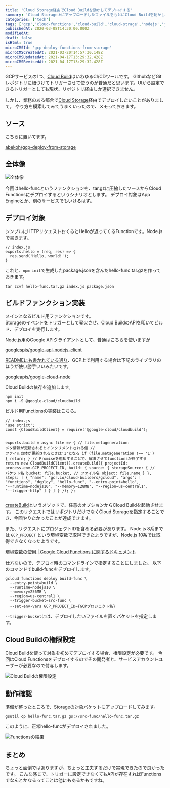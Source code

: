 ```yaml
---
title: 'Cloud Storage経由でCloud Buildを動かしてデプロイする'
summary: 'Cloud Storage上にアップロードしたファイルをもとにCloud Buildを動かしてデプロイするやり方について解説しました。 ?? '''
categories: ['tech']
tags: ['gcp','cloud-functions','cloud-build','cloud-strage','nodejs','javascript']
publishedAt: 2020-03-08T14:30:00.000Z
modifiedAt: 
draft: false
isHtml: true
microCMSId: 'gcp-deploy-functions-from-storage'
microCMSCreatedAt: 2021-03-20T14:57:30.148Z
microCMSUpdatedAt: 2021-04-17T13:29:32.428Z
microCMSRevisedAt: 2021-04-17T13:29:32.428Z
---
```

<p>GCPサービスの1つ、<a href="https://cloud.google.com/cloud-build">Cloud Build</a>はいわゆるCI/CDツールです。
GithubなどGitレポジトリに紐づけてトリガーさせて使うのが普通だと思います。UIから設定できるトリガーとしても現状、リポジトリ経由しか選択できません。</p>
<p>しかし、業務のある都合で<a href="https://cloud.google.com/storage">Cloud Storage</a>経由でデプロイしたいことがありまして。
やり方を模索してみてうまくいったので、メモっておきます。</p>
<h2 id="ソース">ソース</h2>
<p>こちらに置いてます。</p>
<p><a href="https://github.com/abekoh/gcp-deploy-from-storage">abekoh/gcp-deploy-from-storage</a></p>
<h2 id="全体像">全体像</h2>
<p><img src="https://images.microcms-assets.io/assets/4f79e018736547879adf5670ebeaccc3/fb07fc3a9b2b447fa5c4eadd77006341/gcp-deploy-functions-from-storage.svg" alt="全体像"></p>
<p>今回はhello-funcというファンクションを、tar.gzに圧縮したソースからCloud Functionsにデプロイするというシナリオとします。
デプロイ対象はApp Engineとか、別のサービスでもいけるはず。</p>
<h2 id="デプロイ対象">デプロイ対象</h2>
<p>シンプルにHTTPリクエストおくるとHelloが返ってくるFunctionです。Node.jsで書きます。</p>
<pre><code class="language-javascript">// index.js
exports.hello = (req, res) =&gt; {
  res.send(&#39;Hello, world!&#39;);
}
</code></pre>
<p>これと、<code>npm init</code>で生成したpackage.jsonを含んだhello-func.tar.gzを作っておきます。</p>
<pre><code class="language-bash">tar zcvf hello-func.tar.gz index.js package.json
</code></pre>
<h2 id="ビルドファンクション実装">ビルドファンクション実装</h2>
<p>メインとなるビルド用ファンクションです。<br>Storageのイベントをトリガーとして発火させ、Cloud BuildのAPIを叩いてビルド、デプロイを実行します。</p>
<p>Node.js用のGoogle APIクライアントとして、普通はこちらを使いますが</p>
<p><a href="https://github.com/googleapis/google-api-nodejs-client">googlespis/google-api-nodejs-client</a></p>
<p><a href="https://github.com/googleapis/google-api-nodejs-client#working-with-google-cloud-platform-apis">READMEにも書かれている通り</a>、GCP上で利用する場合は下記のライブラリのほうが使い勝手いいみたいです。</p>
<p><a href="https://github.com/googleapis/google-cloud-node">googleapis/google-cloud-node</a></p>
<p>Cloud Buildの依存を追加します。</p>
<pre><code class="language-bash">npm init
npm i -S @google-cloud/cloudbuild
</code></pre>
<p>ビルド用Functionsの実装はこちら。</p>
<pre><code class="language-javascript">// index.js
&#39;use strict&#39;;
const {CloudBuildClient} = require(&#39;@google-cloud/cloudbuild&#39;);

exports.build = async file =&gt; {
    // file.metageneration: メタ情報が更新されるとインクリメントされる値
    // ファイル自体が更新されるときは&#39;1&#39;となる
    if (file.metageneration !== &#39;1&#39;) {
        return;
    }
    // Promiseを返却することで、解決させてfunctionsが終了する
    return new CloudBuildClient().createBuild({
        projectId: process.env.GCP_PROJECT_ID,
        build: {
            source: {
                storageSource: {
                    // バケット名
                    bucket: file.bucket,
                    // ファイル名
                    object: file.name
                }
            },
            steps: [
                {
                    &quot;name&quot;: &quot;gcr.io/cloud-builders/gcloud&quot;,
                    &quot;args&quot;: [
                        &quot;functions&quot;,
                        &quot;deploy&quot;,
                        &quot;hello-func&quot;,
                        &quot;--entry-point=hello&quot;,
                        &quot;--runtime=nodejs10&quot;,
                        &quot;--memory=128MB&quot;,
                        &quot;--region=us-central1&quot;,
                        &quot;--trigger-http&quot;
                    ]
                }
            ]
        }
    });
};
</code></pre>
<p><a href="https://googleapis.dev/nodejs/cloudbuild/latest/v1.CloudBuildClient.html#createBuild">createBuild</a>というメソッドで、任意のオプションからCloud Buildを起動させます。
このリクエストではリポジトリだけでなくCloud Storageを指定することでき、今回やりたかったことが達成できます。</p>
<p>また、リクエストにプロジェクトIDを含める必要があります。
Node.js 8系までは <code>GCP_PROJECT</code> という環境変数で取得できたようですが、Node.js 10系では取得できなくなったようです。</p>
<p><a href="https://cloud.google.com/functions/docs/env-var#environment_variables_set_automatically">環境変数の使用 | Google Cloud Functions に関するドキュメント</a></p>
<p>仕方ないので、デプロイ時のコマンドラインで指定することにしました。
以下のコマンドでbuild-funcをデプロイします。</p>
<pre><code class="language-bash">gcloud functions deploy build-func \
  --entry-point=build \
  --runtime=nodejs10 \
  --memory=256MB \
  --region=us-central1 \
  --trigger-bucket=src-func \
  --set-env-vars GCP_PROJECT_ID={GCPプロジェクト名}
</code></pre>
<p><code>--trigger-bucket</code>には、デプロイしたいファイルを置くバケットを指定します。</p>
<h2 id="cloud-buildの権限設定">Cloud Buildの権限設定</h2>
<p>Cloud Buildを使って対象を初めてデプロイする場合、権限設定が必要です。
今回はCloud Functionsをデプロイするのでその開発者と、サービスアカウントユーザーが必要なので付与します。</p>
<p><img src="https://images.microcms-assets.io/assets/4f79e018736547879adf5670ebeaccc3/b6e476cf2b8f44a184c181b158484972/cloud-build-settings.png" alt="Cloud Buildの権限設定"></p>
<h2 id="動作確認">動作確認</h2>
<p>準備が整ったところで、Storageの対象バケットにアップロードしてみます。</p>
<pre><code class="language-bash">gsutil cp hello-func.tar.gz gs://src-func/hello-func.tar.gz
</code></pre>
<p>このように、正常hello-funcがデプロイされました。</p>
<p><img src="https://images.microcms-assets.io/assets/4f79e018736547879adf5670ebeaccc3/ef53a10ecb2c47958467d60e7bfcd3ec/result-hello-func.png" alt="Functionsの結果"></p>
<h2 id="まとめ">まとめ</h2>
<p>ちょっと面倒ではありますが、ちょっと工夫するだけで実現できたので良かったです。
こんな感じで、トリガーに設定できなくてもAPIが存在すればFunctionsでなんとかなるってことは他にもあるかもですね。</p>

    